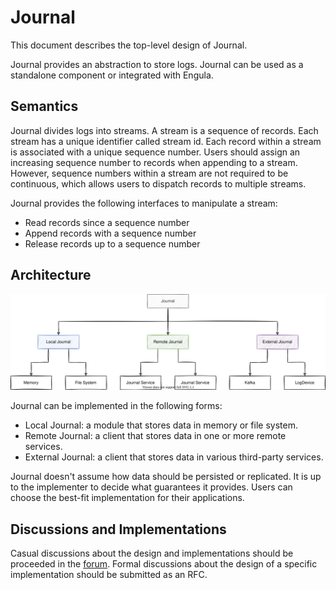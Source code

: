 # Journal

This document describes the top-level design of Journal.

Journal provides an abstraction to store logs.
Journal can be used as a standalone component or integrated with Engula.

## Semantics

Journal divides logs into streams.
A stream is a sequence of records.
Each stream has a unique identifier called stream id.
Each record within a stream is associated with a unique sequence number.
Users should assign an increasing sequence number to records when appending to a stream.
However, sequence numbers within a stream are not required to be continuous, which allows users to dispatch records to multiple streams.

Journal provides the following interfaces to manipulate a stream:

- Read records since a sequence number
- Append records with a sequence number
- Release records up to a sequence number

## Architecture

![Architecture](images/journal-architecture.drawio.svg)

Journal can be implemented in the following forms:

- Local Journal: a module that stores data in memory or file system.
- Remote Journal: a client that stores data in one or more remote services.
- External Journal: a client that stores data in various third-party services.

Journal doesn't assume how data should be persisted or replicated.
It is up to the implementer to decide what guarantees it provides.
Users can choose the best-fit implementation for their applications.

## Discussions and Implementations

Casual discussions about the design and implementations should be proceeded in the [forum][journal-discussion].
Formal discussions about the design of a specific implementation should be submitted as an RFC.

[journal-discussion]: https://github.com/engula/engula/discussions/70